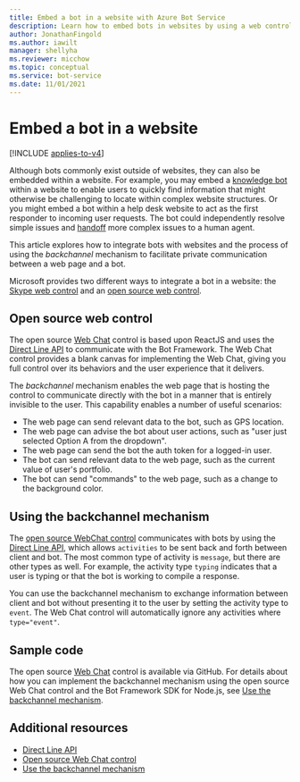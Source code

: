 ```yaml
---
title: Embed a bot in a website with Azure Bot Service
description: Learn how to embed bots in websites by using a web control. See how the backchannel mechanism facilitates private communication between web pages and bots.
author: JonathanFingold
ms.author: iawilt
manager: shellyha
ms.reviewer: micchow
ms.topic: conceptual
ms.service: bot-service
ms.date: 11/01/2021
---
```


# Embed a bot in a website

[!INCLUDE [applies-to-v4](includes/applies-to-v4-current.md)]

Although bots commonly exist outside of websites, they can also be embedded within a website. For example, you may embed a [knowledge bot](bot-service-design-pattern-knowledge-base.md) within a website to enable users to quickly find information that might otherwise be challenging to locate within complex website structures. Or you might embed a bot within a help desk website to act as the first responder to incoming user requests. The bot could independently resolve simple issues and [handoff](bot-service-design-pattern-handoff-human.md) more complex issues to a human agent.

This article explores how to integrate bots with websites and the process of using the *backchannel* mechanism to facilitate private communication between a web page and a bot.

Microsoft provides two different ways to integrate a bot in a website: the [Skype web control](#skype-web-control) and an [open source web control](#open-source-web-control).

## Open source web control

The open source [Web Chat](https://github.com/Microsoft/BotFramework-WebChat) control is based upon ReactJS and uses the [Direct Line API][directLineAPI] to communicate with the Bot Framework. The Web Chat control provides a blank canvas for implementing the Web Chat, giving you full control over its behaviors and the user experience that it delivers.

The *backchannel* mechanism enables the web page that is hosting the control to communicate directly with the bot in a manner that is entirely invisible to the user. This capability enables a number of useful scenarios:

- The web page can send relevant data to the bot, such as GPS location.
- The web page can advise the bot about user actions, such as "user just selected Option A from the dropdown".
- The web page can send the bot the auth token for a logged-in user.
- The bot can send relevant data to the web page, such as the current value of user's portfolio.
- The bot can send "commands" to the web page, such as a change to the background color.

## Using the backchannel mechanism

The [open source WebChat control](https://github.com/Microsoft/BotFramework-WebChat) communicates with bots by using the [Direct Line API](rest-api/bot-framework-rest-direct-line-3-0-concepts.md#client-libraries), which allows `activities` to be sent back and forth between client and bot. The most common type of activity is `message`, but there are other types as well. For example, the activity type `typing` indicates that a user is typing or that the bot is working to compile a response.

You can use the backchannel mechanism to exchange information between client and bot without presenting it to the user by setting the activity type to `event`. The Web Chat control will automatically ignore any activities where `type="event"`.

## Sample code

The open source [Web Chat](https://github.com/Microsoft/BotFramework-WebChat) control is available via GitHub. For details about how you can implement the backchannel mechanism using the open source Web Chat control and the Bot Framework SDK for Node.js, see [Use the backchannel mechanism](nodejs/bot-builder-nodejs-backchannel.md).

## Additional resources

- [Direct Line API][directLineAPI]
- [Open source Web Chat control](https://github.com/Microsoft/BotFramework-WebChat)
- [Use the backchannel mechanism](nodejs/bot-builder-nodejs-backchannel.md)

[directLineAPI]: rest-api/bot-framework-rest-direct-line-3-0-concepts.md#client-libraries
